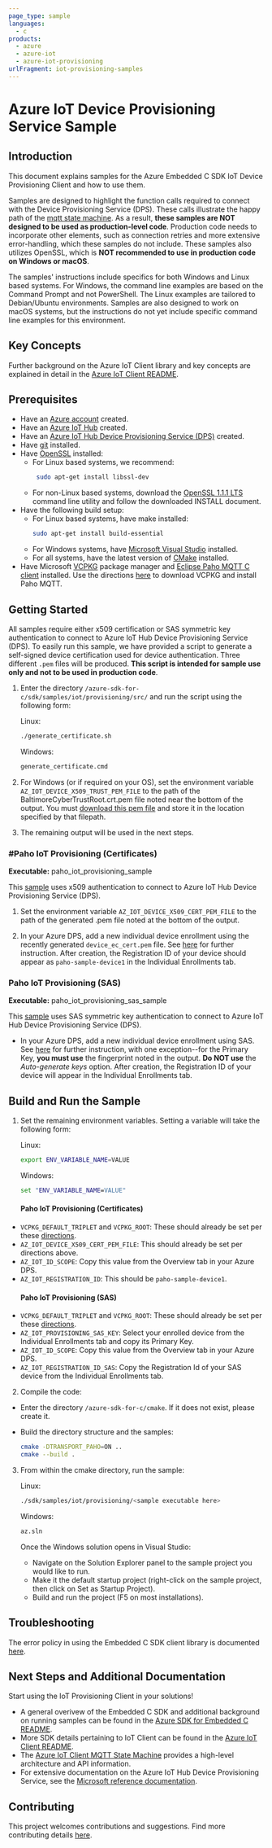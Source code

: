 ```yaml
---
page_type: sample
languages:
  - c
products:
  - azure
  - azure-iot
  - azure-iot-provisioning
urlFragment: iot-provisioning-samples
---
```


# Azure IoT Device Provisioning Service Sample

## Introduction
This document explains samples for the Azure Embedded C SDK IoT Device Provisioning Client and how to use them.

Samples are designed to highlight the function calls required to connect with the Device Provisioning Service (DPS). These calls illustrate the happy path of the [mqtt state machine](https://github.com/Azure/azure-sdk-for-c/blob/master/sdk/docs/iot/mqtt_state_machine.md). As a result,  **these samples are NOT designed to be used as production-level code**. Production code needs to incorporate other elements, such as connection retries and more extensive error-handling, which these samples do not include.  These samples also utilizes OpenSSL, which is **NOT recommended to use in production code on Windows or macOS**.

The samples' instructions include specifics for both Windows and Linux based systems.  For Windows, the command line examples are based on the Command Prompt and not PowerShell.  The Linux examples are tailored to Debian/Ubuntu environments.  Samples are also designed to work on macOS systems, but the instructions do not yet include specific command line examples for this environment.

## Key Concepts

Further background on the Azure IoT Client library and key concepts are explained in detail in the [Azure IoT Client README](https://github.com/Azure/azure-sdk-for-c/tree/master/sdk/docs/iot#azure-iot-clients).

## Prerequisites

* Have an [Azure account](https://azure.microsoft.com/en-us/) created.
* Have an [Azure IoT Hub](https://docs.microsoft.com/en-us/azure/iot-hub/iot-hub-create-through-portal) created.
* Have an [Azure IoT Hub Device Provisioning Service (DPS)](https://docs.microsoft.com/en-us/azure/iot-dps/quick-setup-auto-provision) created.
* Have [git](https://git-scm.com/download) installed.
* Have [OpenSSL](https://www.openssl.org/source/) installed:
  * For Linux based systems, we recommend:
	 ```bash
	  sudo apt-get install libssl-dev
	```
  * For non-Linux based systems, download the [OpenSSL 1.1.1 LTS](https://www.openssl.org/source/openssl-1.1.1g.tar.gz) command line utility and follow the downloaded INSTALL document.
* Have the following build setup:
	* For Linux based systems, have make installed:
	  ```bash
	  sudo apt-get install build-essential
	  ```
	 * For Windows systems, have [Microsoft Visual Studio](https://visualstudio.microsoft.com/downloads/) installed.
	 * For all systems, have the latest version of [CMake](https://cmake.org/download) installed.
* Have Microsoft [VCPKG](https://github.com/microsoft/vcpkg) package manager and [Eclipse Paho MQTT C client](https://www.eclipse.org/paho/) installed.  Use the directions [here](https://github.com/Azure/azure-sdk-for-c#development-environment) to download VCPKG and install Paho MQTT.

## Getting Started

All samples require either x509 certification or SAS symmetric key authentication to connect to Azure IoT Hub Device Provisioning Service (DPS).  To easily run this sample, we have provided a script to generate a self-signed device certification used for device authentication.  Three different `.pem` files will be produced.  **This script is intended for sample use only and not to be used in production code**.
1. Enter the directory `/azure-sdk-for-c/sdk/samples/iot/provisioning/src/` and run the script using the following form:

    Linux:
    ```bash
    ./generate_certificate.sh
    ```
    Windows:
    ```cmd
    generate_certificate.cmd
    ```

2. For Windows (or if required on your OS), set the environment variable `AZ_IOT_DEVICE_X509_TRUST_PEM_FILE` to the path of the BaltimoreCyberTrustRoot.crt.pem file noted near the bottom of the output. You must [download this pem file](https://cacerts.digicert.com/BaltimoreCyberTrustRoot.crt.pem) and store it in the location specified by that filepath.

3. The remaining output will be used in the next steps.
### #Paho IoT Provisioning (Certificates)
**Executable:** paho_iot_provisioning_sample

This [sample](https://github.com/Azure/azure-sdk-for-c/blob/master/sdk/samples/iot/provisioning/src/paho_iot_provisioning_example.c) uses x509 authentication to connect to Azure IoT Hub Device Provisioning Service (DPS).
1. Set the environment variable `AZ_IOT_DEVICE_X509_CERT_PEM_FILE` to the path of the generated .pem file noted at the bottom of the output.

2. In your Azure DPS, add a new individual device enrollment using the recently generated `device_ec_cert.pem` file.  See [here](https://docs.microsoft.com/en-us/azure/iot-dps/quick-create-simulated-device-x509#create-a-device-enrollment-entry-in-the-portal) for further instruction.  After creation, the Registration ID of your device should appear as `paho-sample-device1` in the Individual Enrollments tab.

### Paho IoT Provisioning (SAS)
**Executable:** paho_iot_provisioning_sas_sample

This [sample](https://github.com/Azure/azure-sdk-for-c/blob/master/sdk/samples/iot/provisioning/src/paho_iot_provisioning_sas_example.c) uses SAS symmetric key authentication to connect to Azure IoT Hub Device Provisioning Service (DPS).

* In your Azure DPS, add a new individual device enrollment using SAS. See [here](https://docs.microsoft.com/en-us/azure/iot-dps/quick-create-simulated-device-symm-key#create-a-device-enrollment-entry-in-the-portal) for further instruction, with one exception--for the Primary Key, **you must use** the fingerprint noted in the output.  **Do NOT use** the *Auto-generate keys* option. After creation, the Registration ID of your device will appear in the Individual Enrollments tab.

## Build and Run the Sample

1. Set the remaining environment variables.  Setting a variable will take the following form:

	  Linux:
	  ```bash
	  export ENV_VARIABLE_NAME=VALUE
	  ```
	  Windows:
	  ```cmd
	  set "ENV_VARIABLE_NAME=VALUE"
	  ```
	#### Paho IoT Provisioning (Certificates)
  * `VCPKG_DEFAULT_TRIPLET` and `VCPKG_ROOT`: These should already be set per these [directions](https://github.com/Azure/azure-sdk-for-c#development-environment).
  * `AZ_IOT_DEVICE_X509_CERT_PEM_FILE`: This should already be set per directions above.
  * `AZ_IOT_ID_SCOPE`: Copy this value from the Overview tab in your Azure DPS.
  * `AZ_IOT_REGISTRATION_ID`: This should be `paho-sample-device1`.
	#### Paho IoT Provisioning (SAS)
  * `VCPKG_DEFAULT_TRIPLET` and `VCPKG_ROOT`: These should already be set per these [directions](https://github.com/Azure/azure-sdk-for-c#development-environment).
  * `AZ_IOT_PROVISIONING_SAS_KEY`: Select your enrolled device from the Individual Enrollments tab and copy its Primary Key.
  * `AZ_IOT_ID_SCOPE`: Copy this value from the Overview tab in your Azure DPS.
  * `AZ_IOT_REGISTRATION_ID_SAS`: Copy the Registration Id of your SAS device from the Individual Enrollments tab.

2. Compile the code:
  * Enter the directory `/azure-sdk-for-c/cmake`.  If it does not exist, please create it.
  * Build the directory structure and the samples:

    ```bash
    cmake -DTRANSPORT_PAHO=ON ..
    cmake --build .
    ```
3. From within the cmake directory, run the sample:

    Linux:
    ```bash
    ./sdk/samples/iot/provisioning/<sample executable here>
    ```
    Windows:
    ```cmd
    az.sln
    ```
	Once the Windows solution opens in Visual Studio:
    * Navigate on the Solution Explorer panel to the sample project you would like to run.
    * Make it the default startup project (right-click on the sample project, then click on Set as Startup Project).
    * Build and run the project (F5 on most installations).

## Troubleshooting

The error policy in using the Embedded C SDK client library is documented [here](https://github.com/Azure/azure-sdk-for-c/blob/master/sdk/docs/iot/mqtt_state_machine.md#error-policy).

## Next Steps and Additional Documentation

Start using the IoT Provisioning Client in your solutions!

* A general overivew of the Embedded C SDK and additional background on running samples can be found in the [Azure SDK for Embedded C README](https://github.com/Azure/azure-sdk-for-c#azure-sdk-for-embedded-c).
* More SDK details pertaining to IoT Client can be found in the [Azure IoT Client README](https://github.com/Azure/azure-sdk-for-c/tree/master/sdk/docs/iot#azure-iot-clients).
* The [Azure IoT Client MQTT State Machine](https://github.com/Azure/azure-sdk-for-c/blob/master/sdk/docs/iot/mqtt_state_machine.md) provides a high-level architecture and API information.
* For extensive documentation on the Azure IoT Hub Device Provisioning Service, see the [Microsoft reference documentation](https://docs.microsoft.com/en-us/azure/iot-dps/).


## Contributing

This project welcomes contributions and suggestions. Find more contributing details [here](https://github.com/Azure/azure-sdk-for-c/tree/master#contributing).
